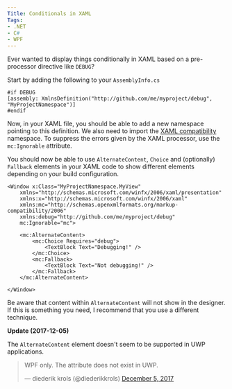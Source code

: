 ```yaml
---
Title: Conditionals in XAML
Tags:
- .NET
- C#
- WPF
---
```


Ever wanted to display things conditionally in XAML based on a pre-processor directive like `DEBUG`?

Start by adding the following to your `AssemblyInfo.cs`

```
#if DEBUG
[assembly: XmlnsDefinition("http://github.com/me/myproject/debug", "MyProjectNamespace")]
#endif
```

Now, in your XAML file, you should be able to add a new namespace pointing to this definition. We also need to import the [XAML compatibility](https://docs.microsoft.com/en-us/dotnet/framework/wpf/advanced/markup-compatibility-mc-language-features) namespace. To suppress the errors given by the XAML processor, use the `mc:Ignorable` attribute.

You should now be able to use `AlternateContent`, `Choice` and (optionally) `Fallback` elements in your XAML code to show
different elements depending on your build configuration.


```xaml
<Window x:Class="MyProjectNamespace.MyView"
    xmlns="http://schemas.microsoft.com/winfx/2006/xaml/presentation"
    xmlns:x="http://schemas.microsoft.com/winfx/2006/xaml"
    xmlns:mc="http://schemas.openxmlformats.org/markup-compatibility/2006"
    xmlns:debug="http://github.com/me/myproject/debug"
    mc:Ignorable="mc">

    <mc:AlternateContent>
        <mc:Choice Requires="debug">
            <TextBlock Text="Debugging!" />
        </mc:Choice>
        <mc:Fallback>
            <TextBlock Text="Not debugging!" />
        </mc:Fallback>
    </mc:AlternateContent>

</Window>
```

Be aware that content within `AlternateContent` will not show in the designer. If this is something you need, I recommend that you use a different technique.

**Update (2017-12-05)**  

The `AlternateContent` element doesn't seem to be supported in UWP applications.

<blockquote class="twitter-tweet" data-lang="en"><p lang="en" dir="ltr">WPF only. The attribute does not exist in UWP.</p>&mdash; diederik krols (@diederikkrols) <a href="https://twitter.com/diederikkrols/status/937942865484898305?ref_src=twsrc%5Etfw">December 5, 2017</a></blockquote>
<script async src="https://platform.twitter.com/widgets.js" charset="utf-8"></script>
